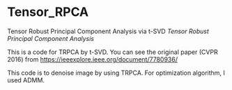 # Tensor_RPCA
Tensor Robust Principal Component Analysis via t-SVD
_Tensor Robust Principal Component Analysis_

This is a code for TRPCA by t-SVD. 
You can see the original paper (CVPR 2016) from <https://ieeexplore.ieee.org/document/7780936/> 

This code is to denoise image by using TRPCA.
For optimization algorithm, I used ADMM.
